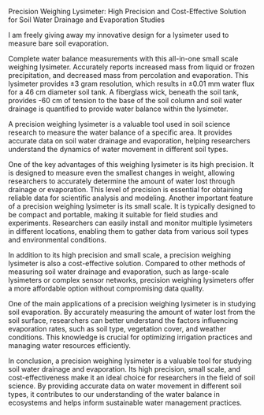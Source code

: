 Precision Weighing Lysimeter: High Precision and Cost-Effective Solution for Soil Water Drainage and Evaporation Studies

I am freely giving away my innovative design for a lysimeter used to measure bare soil evaporation.

Complete water balance measurements with this all-in-one small scale weighing lysimeter.  Accurately reports increased mass from liquid or frozen precipitation, and decreased mass from percolation and evaporation. This lysimeter provides ±3 gram resolution, which results in ±0.01 mm water flux for a 46 cm diameter soil tank. A fiberglass wick, beneath the soil tank, provides -60 cm of tension to the base of the soil column and soil water drainage is quantified to provide water balance within the lysimeter.

A precision weighing lysimeter is a valuable tool used in soil science research to measure the water balance of a specific area. It provides accurate data on soil water drainage and evaporation, helping researchers understand the dynamics of water movement in different soil types.

One of the key advantages of this weighing lysimeter is its high precision. It is designed to measure even the smallest changes in weight, allowing researchers to accurately determine the amount of water lost through drainage or evaporation. This level of precision is essential for obtaining reliable data for scientific analysis and modeling.
Another important feature of a precision weighing lysimeter is its small scale. It is typically designed to be compact and portable, making it suitable for field studies and experiments. Researchers can easily install and monitor multiple lysimeters in different locations, enabling them to gather data from various soil types and environmental conditions.

In addition to its high precision and small scale, a precision weighing lysimeter is also a cost-effective solution. Compared to other methods of measuring soil water drainage and evaporation, such as large-scale lysimeters or complex sensor networks, precision weighing lysimeters offer a more affordable option without compromising data quality.

One of the main applications of a precision weighing lysimeter is in studying soil evaporation. By accurately measuring the amount of water lost from the soil surface, researchers can better understand the factors influencing evaporation rates, such as soil type, vegetation cover, and weather conditions. This knowledge is crucial for optimizing irrigation practices and managing water resources efficiently.

In conclusion, a precision weighing lysimeter is a valuable tool for studying soil water drainage and evaporation. Its high precision, small scale, and cost-effectiveness make it an ideal choice for researchers in the field of soil science. By providing accurate data on water movement in different soil types, it contributes to our understanding of the water balance in ecosystems and helps inform sustainable water management practices.
